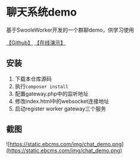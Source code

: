 # 聊天系统demo

基于SwooleWorker开发的一个群聊demo，供学习使用

[【Github】](https://github.com/xielei/demo-chat)
[【在线演示】](http://demo_chat.ebcms.com)

## 安装

1. 下载本仓库源码
2. 执行`composer install`
3. 配置gateway.php中的监听地址
4. 修改index.html中的websocket连接地址
5. 启动register worker gateway三个服务

## 截图

![https://static.ebcms.com/img/chat_demo.png](https://static.ebcms.com/img/chat_demo.png)
